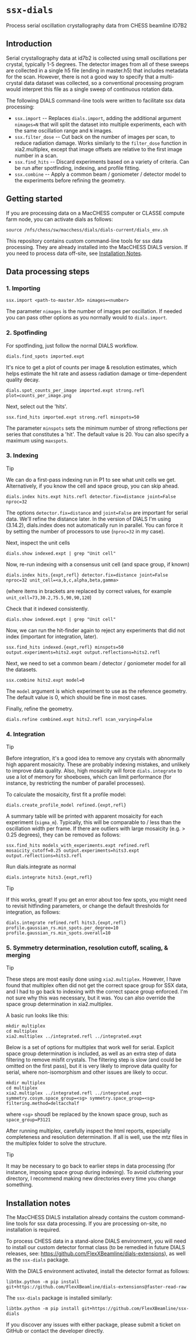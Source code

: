 # `ssx-dials`
Process serial oscillation crystallography data from CHESS beamline ID7B2

## Introduction

Serial crystallography data at id7b2 is collected using small oscillations per crystal, typically 1-5 degrees. The detector images from all of these sweeps are collected in a single h5 file (ending in master.h5) that includes metadata for the scan. However, there is not a good way to specify that a multi-crystal data dataset was collected, so a conventional processing program would interpret this file as a single sweep of continuous rotation data. 

The following DIALS command-line tools were written to facilitate ssx data processing:

- `ssx.import` -- Replaces `dials.import`, adding the additional argument `nimages=N` that will split the dataset into multiple experiments, each with the same oscillation range and `N` images.
- `ssx.filter_dose` -- Cut back on the number of images per scan, to reduce radiation damage. Works similarly to the `filter_dose` function in xia2.multiplex, except that image offsets are relative to the first image number in a scan.
- `ssx.find_hits` -- Discard experiments based on a variety of criteria. Can be run after spotfinding, indexing, and profile fitting.
- `ssx.combine` -- Apply a common beam / goniometer / detector model to the experiments before refining the geometry.

## Getting started

If you are processing data on a MacCHESS computer or CLASSE compute farm node, you can activate dials as follows:
```
source /nfs/chess/sw/macchess/dials/dials-current/dials_env.sh 
```

This repository contains custom command-line tools for ssx data processing. They are already installed into the MacCHESS DIALS version. If you need to process data off-site, see [Installation Notes](#installation-notes).

## Data processing steps

### 1. Importing

```
ssx.import <path-to-master.h5> nimages=<number>
```

The parameter `nimages` is the number of images per oscillation. If needed you can pass other options as you normally would to `dials.import`.

### 2. Spotfinding

For spotfinding, just follow the normal DIALS workflow.

```
dials.find_spots imported.expt
```

It's nice to get a plot of counts per image & resolution estimates, which helps estimate the hit rate and assess radiation damage or time-dependent quality decay.

```
dials.spot_counts_per_image imported.expt strong.refl plot=counts_per_image.png
```

Next, select out the 'hits'.
```
ssx.find_hits imported.expt strong.refl minspots=50
```

The parameter `minspots` sets the minimum number of strong reflections per series that constitutes a 'hit'. The default value is 20. You can also specify a maximum using `maxspots`. 

### 3. Indexing

> [!TIP]
> We can do a first-pass indexing run in P1 to see what unit cells we get. Alternatively, if you know the cell and space group, you can skip ahead. 

```
dials.index hits.expt hits.refl detector.fix=distance joint=False nproc=32
```
The options `detector.fix=distance` and `joint=False` are important for serial data. We'll refine the distance later.  In the version of DIALS I'm using (3.14.2), dials.index does not automatically run in parallel. You can force it by setting the number of processors to use (`nproc=32` in my case).

Next, inspect the unit cells
```
dials.show indexed.expt | grep "Unit cell"
```

Now, re-run indexing with a consensus unit cell (and space group, if known)
```
dials.index hits.{expt,refl} detector.fix=distance joint=False nproc=32 unit_cell=<a,b,c,alpha,beta,gamma>
```
(where items in brackets are replaced by correct values, for example `unit_cell=73,30.2,75.5,90,90,120`)

Check that it indexed consistently.
```
dials.show indexed.expt | grep "Unit cell"
```

Now, we can run the hit-finder again to reject any experiments that did not index (important for integration, later).
```
ssx.find_hits indexed.{expt,refl} minspots=50 output.experiments=hits2.expt output.reflections=hits2.refl
```

Next, we need to set a common beam / detector / goniometer model for all the datasets.
```
ssx.combine hits2.expt model=0
```
The `model` argument is which experiment to use as the reference geometry. The default value is 0, which should be fine in most cases.

Finally, refine the geometry.
```
dials.refine combined.expt hits2.refl scan_varying=False
```

### 4. Integration

> [!TIP]
> Before integration, it's a good idea to remove any crystals with abnormally high apparent mosaicity. These are probably indexing mistakes, and unlikely to improve data quality. Also, high mosaicity will force `dials.integrate` to use a lot of memory for shoeboxes, which can limit performance (for instance, by restricting the number of parallel processes).

To calculate the mosaicity, first fit a profile model:
```
dials.create_profile_model refined.{expt,refl}
```
A summary table will be printed with apparent mosaicity for each experiment (`sigma_m`). Typically, this will be comparable to / less than the oscillation width per frame. If there are outliers with large mosaicity (e.g. > 0.25 degrees), they can be removed as follows:

```
ssx.find_hits models_with_experiments.expt refined.refl mosaicity_cutoff=0.25 output.experiments=hits3.expt output.reflections=hits3.refl
```

Run dials.integrate as normal
```
dials.integrate hits3.{expt,refl}
```

> [!TIP]
> If this works, great! If you get an error about too few spots, you might need to revisit hitfinding parameters, or change the default thresholds for integration, as follows:
> 
> ```
> dials.integrate refined.refl hits3.{expt,refl} profile.gaussian_rs.min_spots.per_degree=10 profile.gaussian_rs.min_spots.overall=10
> ```

### 5. Symmetry determination, resolution cutoff, scaling, & merging

> [!TIP]
> These steps are most easily done using `xia2.multiplex`. However, I have found that multiplex often did not get the correct space group for SSX data, and I had to go back to indexing with the correct space group enforced. I'm not sure why this was necessary, but it was. You can also override the space group determination in xia2.multiplex.

A basic run looks like this:
```
mkdir multiplex
cd multiplex
xia2.multiplex ../integrated.refl ../integrated.expt 
```

Below is a set of options for multiplex that work well for serial. Explicit space group determination is included, as well as an extra step of data filtering to remove misfit crystals. The filtering step is slow (and could be omitted on the first pass), but it is very likely to improve data quality for serial, where non-isomorphism and other issues are likely to occur.

```
mkdir multiplex
cd multiplex
xia2.multiplex ../integrated.refl ../integrated.expt symmetry.cosym.space_group=<sg> symmetry.space_group=<sg> filtering.method=deltacchalf
```

where `<sg>` shoudl be replaced by the known space group, such as `space_group=P3121`

After running multiplex, carefully inspect the html reports, especially completeness and resolution determination. If all is well, use the mtz files in the multiplex folder to solve the structure.

> [!TIP]
> It may be necessary to go back to earlier steps in data processing (for instance, imposing space group during indexing). To avoid cluttering your directory, I recommend making new directories every time you change something. 

## Installation notes

The MacCHESS DIALS installation already contains the custom command-line tools for ssx data processing. If you are processing on-site, no installation is required.

To process CHESS data in a stand-alone DIALS environment, you will need to install our custom detector format class (to be remedied in future DIALS releases, see: https://github.com/FlexXBeamline/dials-extensions), as well as the `ssx-dials` package. 

With the DIALS environment activated, install the detector format as follows:

```
libtbx.python -m pip install git+https://github.com/FlexXBeamline/dials-extensions@faster-read-raw
```

The `ssx-dials` package is installed similarly:

```
libtbx.python -m pip install git+https://github.com/FlexXBeamline/ssx-dials
```

If you discover any issues with either package, please submit a ticket on GitHub or contact the developer directly.